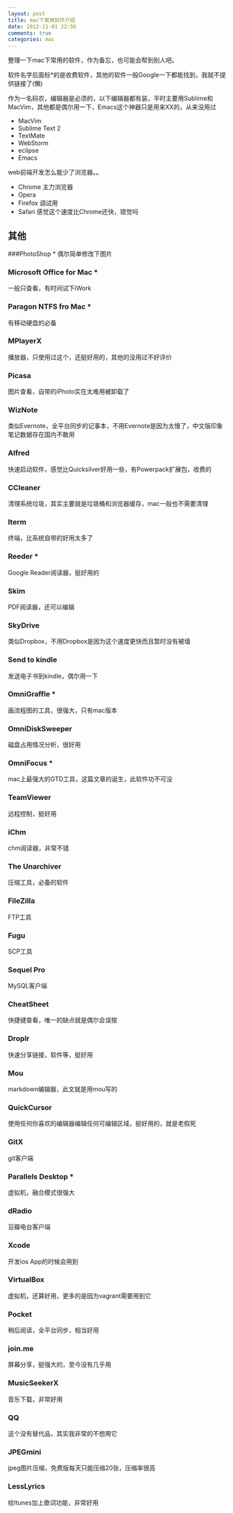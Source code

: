 ```yaml
---
layout: post
title: mac下常用软件介绍
date: 2012-11-01 22:56
comments: true
categories: mac
---
```


整理一下mac下常用的软件，作为备忘，也可能会帮到别人吧。

软件名字后面标*的是收费软件，其他的软件一般Google一下都能找到，我就不提供链接了(懒)  

作为一名码农，编辑器是必须的，以下编辑器都有装，平时主要用Sublime和MacVim，其他都是偶尔用一下，Emacs这个神器只是用来XX的，从来没用过

* MacVim
* Sublime Text 2
* TextMate
* WebStorm
* eclipse
* Emacs

web前端开发怎么能少了浏览器。。

* Chrome 主力浏览器
* Opera 
* Firefox 调试用
* Safari 感觉这个速度比Chrome还快，错觉吗


## 其他
###PhotoShop * 
偶尔简单修改下图片

### Microsoft Office for Mac * 
一般只查看，有时间试下iWork
### Paragon NTFS fro Mac * 
有移动硬盘的必备
### MPlayerX 
播放器，只使用过这个，还挺好用的，其他的没用过不好评价
### Picasa 
图片查看，自带的iPhoto实在太难用被卸载了
### WizNote 
类似Evernote，全平台同步的记事本，不用Evernote是因为太慢了，中文版印象笔记数据存在国内不敢用
### Alfred 
快速启动软件，感觉比Quicksilver好用一些，有Powerpack扩展包，收费的
### CCleaner 
清理系统垃圾，其实主要就是垃圾桶和浏览器缓存，mac一般也不需要清理
### Iterm 
终端，比系统自带的好用太多了
### Reeder * 
Google Reader阅读器，挺好用的
### Skim 
PDF阅读器，还可以编辑
### SkyDrive 
类似Dropbox，不用Dropbox是因为这个速度更快而且暂时没有被墙
### Send to kindle 
发送电子书到kindle，偶尔用一下
### OmniGraffle * 
画流程图的工具，很强大，只有mac版本
### OmniDiskSweeper 
磁盘占用情况分析，很好用
### OmniFocus * 
mac上最强大的GTD工具，这篇文章的诞生，此软件功不可没
### TeamViewer 
远程控制，挺好用
### iChm 
chm阅读器，非常不错
### The Unarchiver 
压缩工具，必备的软件
### FileZilla  
FTP工具
### Fugu 
SCP工具
### Sequel Pro
MySQL客户端
### CheatSheet 
快捷键查看，唯一的缺点就是偶尔会误按
### Droplr  
快速分享链接，软件等，挺好用
### Mou 
markdown编辑器，此文就是用mou写的
### QuickCursor 
使用任何你喜欢的编辑器编辑任何可编辑区域，挺好用的，就是老假死
### GitX 
git客户端
### Parallels Desktop *
虚拟机，融合模式很强大
### dRadio 
豆瓣电台客户端
### Xcode 
开发ios App的时候会用到
### VirtualBox 
虚拟机，还算好用，更多的是因为vagrant需要用到它
### Pocket 
稍后阅读，全平台同步，相当好用
### join.me 
屏幕分享，挺强大的，至今没有几乎用
### MusicSeekerX 
音乐下载，非常好用
### QQ 
这个没有替代品，其实我非常的不想用它
### JPEGmini 
jpeg图片压缩，免费版每天只能压缩20张，压缩率很高
### LessLyrics 
给Itunes加上歌词功能，非常好用













